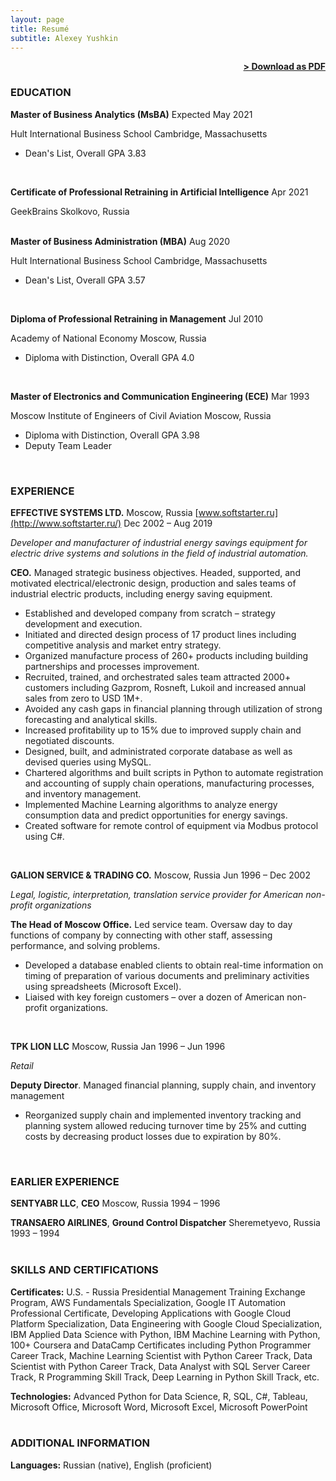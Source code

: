 ```yaml
---
layout: page
title: Resumé
subtitle: Alexey Yushkin
---
```


<span style="float: right; "><a href="{{ '/assets/resume.pdf' | prepend: site.baseurl }}"><strong>> Download as PDF</strong></a> </span>
<br>

### EDUCATION

**Master of Business Analytics (MsBA)**   Expected May 2021

Hult International Business School   Cambridge, Massachusetts

- Dean&#39;s List, Overall GPA 3.83  
<br>

**Certificate of Professional Retraining in Artificial Intelligence**   Apr 2021

GeekBrains   Skolkovo, Russia  
<br>
 
**Master of Business Administration (MBA)**   Aug 2020

Hult International Business School   Cambridge, Massachusetts

- Dean&#39;s List, Overall GPA 3.57  
<br>
 
**Diploma of Professional Retraining in Management**   Jul 2010

Academy of National Economy   Moscow, Russia

- Diploma with Distinction, Overall GPA 4.0  
<br>

**Master of Electronics and Communication Engineering (ECE)**   Mar 1993

Moscow Institute of Engineers of Civil Aviation   Moscow, Russia

- Diploma with Distinction, Overall GPA 3.98
- Deputy Team Leader  
<br>

### EXPERIENCE

**EFFECTIVE SYSTEMS LTD.** Moscow, Russia [www.softstarter.ru](http://www.softstarter.ru/)   Dec 2002 – Aug 2019

_Developer and manufacturer of industrial energy savings equipment for electric drive systems and solutions in the field of industrial automation._

**CEO.** Managed strategic business objectives. Headed, supported, and motivated electrical/electronic design, production and sales teams of industrial electric products, including energy saving equipment.

- Established and developed company from scratch – strategy development and execution.
- Initiated and directed design process of 17 product lines including competitive analysis and market entry strategy.
- Organized manufacture process of 260+ products including building partnerships and processes improvement.
- Recruited, trained, and orchestrated sales team attracted 2000+ customers including Gazprom, Rosneft, Lukoil and increased annual sales from zero to USD 1M+.
- Avoided any cash gaps in financial planning through utilization of strong forecasting and analytical skills.
- Increased profitability up to 15% due to improved supply chain and negotiated discounts.
- Designed, built, and administrated corporate database as well as devised queries using MySQL.
- Chartered algorithms and built scripts in Python to automate registration and accounting of supply chain operations, manufacturing processes, and inventory management.
- Implemented Machine Learning algorithms to analyze energy consumption data and predict opportunities for energy savings.
- Created software for remote control of equipment via Modbus protocol using C#.  
<br>
 
**GALION SERVICE &amp; TRADING CO.** Moscow, Russia   Jun 1996 – Dec 2002

_Legal, logistic, interpretation, translation service provider for American non-profit organizations_

**The Head of Moscow Office.** Led service team. Oversaw day to day functions of company by connecting with other staff, assessing performance, and solving problems.

- Developed a database enabled clients to obtain real-time information on timing of preparation of various documents and preliminary activities using spreadsheets (Microsoft Excel).
- Liaised with key foreign customers – over a dozen of American non-profit organizations.  
<br>
 
**TPK LION LLC** Moscow, Russia   Jan 1996 – Jun 1996

_Retail_

**Deputy Director**. Managed financial planning, supply chain, and inventory management

- Reorganized supply chain and implemented inventory tracking and planning system allowed reducing turnover time by 25% and cutting costs by decreasing product losses due to expiration by 80%.  
<br>

### EARLIER EXPERIENCE

**SENTYABR LLC**, **CEO** Moscow, Russia   1994 – 1996

**TRANSAERO AIRLINES**, **Ground Control Dispatcher** Sheremetyevo, Russia   1993 – 1994  
<br>

### SKILLS AND CERTIFICATIONS

**Certificates:** U.S. - Russia Presidential Management Training Exchange Program, AWS Fundamentals Specialization, Google IT Automation Professional Certificate, Developing Applications with Google Cloud Platform Specialization, Data Engineering with Google Cloud Specialization, IBM Applied Data Science with Python, IBM Machine Learning with Python, 100+ Coursera and DataCamp Certificates including Python Programmer Career Track, Machine Learning Scientist with Python Career Track, Data Scientist with Python Career Track, Data Analyst with SQL Server Career Track, R Programming Skill Track, Deep Learning in Python Skill Track, etc.  
 
**Technologies:** Advanced Python for Data Science, R, SQL, C#, Tableau, Microsoft Office, Microsoft Word, Microsoft Excel, Microsoft PowerPoint  
<br>

### ADDITIONAL INFORMATION

**Languages:** Russian (native), English (proficient)
<br><br>

